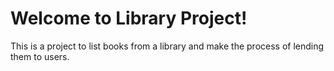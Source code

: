 # Welcome to Library Project!

This is a project to list books from a library and make the process of lending them to users.
